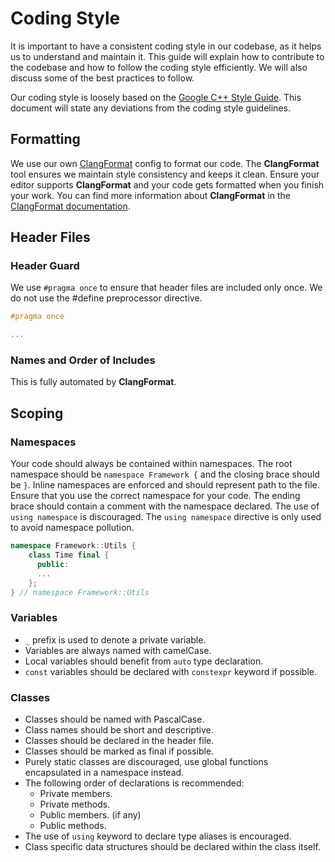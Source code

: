 # Coding Style

It is important to have a consistent coding style in our codebase, as it helps us to understand and maintain it. This guide will explain how to contribute to the codebase and how to follow the coding style efficiently. We will also discuss some of the best practices to follow.

Our coding style is loosely based on the [Google C++ Style Guide](https://google.github.io/styleguide/cppguide.html). This document will state any deviations from the coding style guidelines.

## Formatting

We use our own [ClangFormat](../.clang-format) config to format our code. The **ClangFormat** tool ensures we maintain style consistency and keeps it clean. Ensure your editor supports **ClangFormat** and your code gets formatted when you finish your work. You can find more information about **ClangFormat** in the [ClangFormat documentation](https://clang.llvm.org/docs/ClangFormat.html).

## Header Files

### Header Guard

We use `#pragma once` to ensure that header files are included only once. We do not use the #define preprocessor directive.

```cpp
#pragma once

...
```

### Names and Order of Includes

This is fully automated by **ClangFormat**.

## Scoping

### Namespaces

Your code should always be contained within namespaces. The root namespace should be `namespace Framework {` and the closing brace should be `}`. Inline namespaces are enforced and should represent path to the file. Ensure that you use the correct namespace for your code. The ending brace should contain a comment with the namespace declared. The use of `using namespace` is discouraged. The `using namespace` directive is only used to avoid namespace pollution.

```cpp
namespace Framework::Utils {
    class Time final {
      public:
      ...
    };
} // namespace Framework::Utils
```

### Variables

* `_` prefix is used to denote a private variable.
* Variables are always named with camelCase.
* Local variables should benefit from `auto` type declaration.
* `const` variables should be declared with `constexpr` keyword if possible.

### Classes

* Classes should be named with PascalCase.
* Class names should be short and descriptive.
* Classes should be declared in the header file.
* Classes should be marked as final if possible.
* Purely static classes are discouraged, use global functions encapsulated in a namespace instead.
* The following order of declarations is recommended:
    * Private members.
    * Private methods.
    * Public members. (if any)
    * Public methods.
* The use of `using` keyword to declare type aliases is encouraged.
* Class specific data structures should be declared within the class itself.
